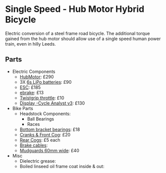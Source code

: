 # Single Speed - Hub Motor Hybrid Bicycle
Electric conversion of a steel frame road bicycle. The additional torque gained from the hub motor should allow use of a single speed human power train, even in hilly Leeds.

## Parts
* Electric Components
  * [HubMotor](http://shop.crystalyte-europe.com/product.php?productid=16447&mode=download&file_id=74): £290
  * 3X [6s LiPo batteries](http://www.hobbyking.co.uk/hobbyking/store/uh_viewItem.asp?idProduct=26675): £90
  * [ESC](http://shop.crystalyte-europe.com/product.php?productid=16529&cat=272&page=1): £185
  * [ebrake](http://shop.crystalyte-europe.com/product.php?productid=16189&cat=262&page=1): £13
  * [Twistgrip throttle](http://shop.crystalyte-europe.com/product.php?productid=16308&cat=260&page=1): £10
  * [Display -Cycle Analyst v3](http://shop.crystalyte-europe.com/product.php?productid=16574&cat=277&page=1): £130
* Bike Parts
  * Headstock Components:
    * Ball Bearings
    * Races
  * [Bottom bracket bearings](http://www.chainreactioncycles.com/shimano-un55-square-taper-bottom-bracket/rp-prod71369#): £18
  * [Cranks & Front Cog](http://www.ebay.co.uk/itm/Alloy-Fixie-Single-Speed-Chainset-Crank-Chainwheel-Bicycle-Fixie-Road-New-3-32-/371235012044?var=&hash=item566f54bdcc): £20
  * [Rear Cogs](http://shop.crystalyte-europe.com/home.php?cat=276): £5 each
  * [Brake cables](http://www.ebay.co.uk/itm/Jagwire-Complete-Front-Rear-Brake-Gear-Cable-Set-Inner-Outer-Bike-Bicycle-/151693961517?var=&hash=item2351aa292d):
  * [Mudguards 60mm wide](http://www.ebay.co.uk/itm/Gilles-Berthoud-Stainless-Steel-700c-Bike-Mudguard-Set-Retro-Tour-Commute/200673623226?_trksid=p2047675.c100005.m1851&_trkparms=aid%3D222007%26algo%3DSIC.MBE%26ao%3D1%26asc%3D33126%26meid%3D061ee43769b34cde93221541e489d4a3%26pid%3D100005%26rk%3D1%26rkt%3D5%26mehot%3Dpp%26sd%3D221605335495): £40
* Misc
  * Dielectric grease:
  * Boiled linseed oil frame coat inside & out:
